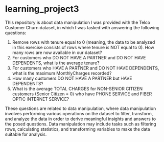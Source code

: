 # learning_project3
This repository is about data manipulation
I was provided with the Telco Customer Churn dataset, in which I was tasked with answering the following questions:

1. Remove rows with tenure equal to 0 (meaning, the data to be analyzed in this exercise consists of rows where tenure is NOT equal to 0).
   How many rows are now available in our dataset?
2. For customers who DO NOT HAVE A PARTNER and DO NOT HAVE DEPENDENTS, what is the average tenure?
3. For customers who HAVE A PARTNER and DO NOT HAVE DEPENDENTS, what is the maximum MonthlyCharges recorded?
4. How many customers DO NOT HAVE A PARTNER but HAVE DEPENDENTS?
5. What is the average TOTAL CHARGES for NON-SENIOR CITIZEN customers (Senior Citizen = 0) who have PHONE SERVICE and FIBER OPTIC INTERNET SERVICE?

These questions are related to data manipulation, where data manipulation involves performing various operations on the dataset to filter, transform, and analyze the data in order to derive meaningful insights and answers to the posed questions. Data manipulation may include tasks such as filtering rows, calculating statistics, and transforming variables to make the data suitable for analysis.
